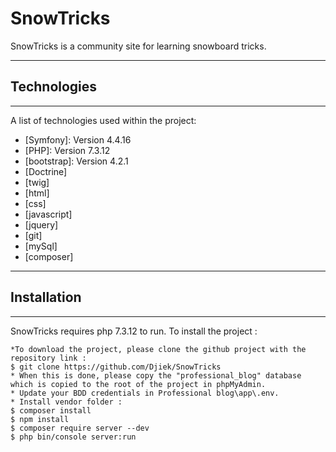# SnowTricks
SnowTricks is a community site for learning snowboard tricks.
***
## Technologies
***
A list of technologies used within the project:
* [Symfony]: Version 4.4.16
* [PHP]: Version 7.3.12
* [bootstrap]: Version 4.2.1
* [Doctrine]
* [twig]
* [html]
* [css]
* [javascript]
* [jquery]
* [git]  
* [mySql] 
* [composer]
***

## Installation
***
SnowTricks requires php 7.3.12 to run.
To install the project :
```
*To download the project, please clone the github project with the repository link :
$ git clone https://github.com/Djiek/SnowTricks
* When this is done, please copy the "professional_blog" database which is copied to the root of the project in phpMyAdmin.
* Update your BDD credentials in Professional blog\app\.env.
* Install vendor folder :
$ composer install
$ npm install
$ composer require server --dev
$ php bin/console server:run
```
